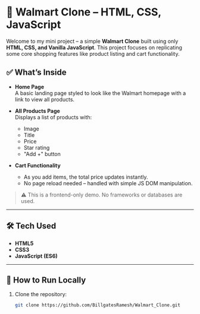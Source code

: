 # 🛒 Walmart Clone – HTML, CSS, JavaScript

Welcome to my mini project – a simple **Walmart Clone** built using only **HTML, CSS, and Vanilla JavaScript**. This project focuses on replicating some core shopping features like product listing and cart functionality.

## ✅ What’s Inside

- **Home Page**  
  A basic landing page styled to look like the Walmart homepage with a link to view all products.

- **All Products Page**  
  Displays a list of products with:
  - Image
  - Title
  - Price
  - Star rating
  - "Add +" button

- **Cart Functionality**
  - As you add items, the total price updates instantly.
  - No page reload needed – handled with simple JS DOM manipulation.

> ⚠️ This is a frontend-only demo. No frameworks or databases are used.

---

## 🛠️ Tech Used

- **HTML5**
- **CSS3**
- **JavaScript (ES6)**

---

## 🚀 How to Run Locally

1. Clone the repository:
   ```bash
   git clone https://github.com/BillgatesRamesh/Walmart_Clone.git

